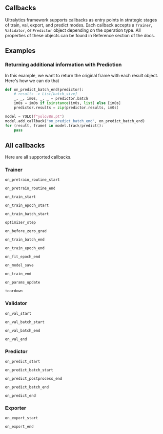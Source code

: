 ## Callbacks

Ultralytics framework supports callbacks as entry points in strategic stages of train, val, export, and predict modes.
Each callback accepts a `Trainer`, `Validator`, or `Predictor` object depending on the operation type. All properties of
these objects can be found in Reference section of the docs.

## Examples

### Returning additional information with Prediction

In this example, we want to return the original frame with each result object. Here's how we can do that

```python
def on_predict_batch_end(predictor):
    # results -> List[batch_size]
    _, _, im0s, _, _ = predictor.batch
    im0s = im0s if isinstance(im0s, list) else [im0s]
    predictor.results = zip(predictor.results, im0s)

model = YOLO(f"yolov8n.pt")
model.add_callback("on_predict_batch_end", on_predict_batch_end)
for (result, frame) in model.track/predict():
    pass
```

## All callbacks

Here are all supported callbacks.

### Trainer

`on_pretrain_routine_start`

`on_pretrain_routine_end`

`on_train_start`

`on_train_epoch_start`

`on_train_batch_start`

`optimizer_step`

`on_before_zero_grad`

`on_train_batch_end`

`on_train_epoch_end`

`on_fit_epoch_end`

`on_model_save`

`on_train_end`

`on_params_update`

`teardown`

### Validator

`on_val_start`

`on_val_batch_start`

`on_val_batch_end`

`on_val_end`

### Predictor

`on_predict_start`

`on_predict_batch_start`

`on_predict_postprocess_end`

`on_predict_batch_end`

`on_predict_end`

### Exporter

`on_export_start`

`on_export_end`
